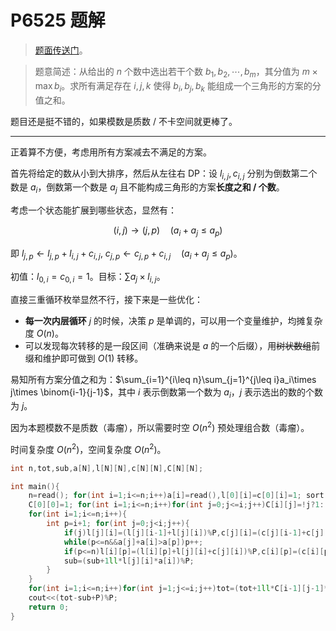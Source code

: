 # P6525 题解

> [题面传送门](https://www.luogu.com.cn/problem/P6525)。

> 题意简述：从给出的 $n$ 个数中选出若干个数 $b_1,b_2,\cdots,b_m$，其分值为 $m\times \max b_i$。求所有满足存在 $i,j,k$ 使得 $b_i,b_j,b_k$ 能组成一个三角形的方案的分值之和。

题目还是挺不错的，如果模数是质数 / 不卡空间就更棒了。

---

正着算不方便，考虑用所有方案减去不满足的方案。

首先将给定的数从小到大排序，然后从左往右 DP：设 $l_{i,j},c_{i,j}$ 分别为倒数第二个数是 $a_i$，倒数第一个数是 $a_j$ 且不能构成三角形的方案**长度之和 / 个数**。

考虑一个状态能扩展到哪些状态，显然有：

$$(i,j)\to (j,p)\quad(a_i+a_j\leq a_p)$$

即 $l_{j,p}\gets l_{j,p}+l_{i,j}+c_{i,j},\ c_{j,p}\gets c_{j,p}+c_{i,j}\quad(a_i+a_j\leq a_p)$。

初值：$l_{0,i}=c_{0,i}=1$。目标：$\sum a_j\times l_{i,j}$。

直接三重循环枚举显然不行，接下来是一些优化：

- **每一次内层循环** $j$ 的时候，决策 $p$ 是单调的，可以用一个变量维护，均摊复杂度 $O(n)$。
- 可以发现每次转移的是一段区间（准确来说是 $a$ 的一个后缀），用~~树状数组~~前缀和维护即可做到 $O(1)$ 转移。

易知所有方案分值之和为：$\sum_{i=1}^{i\leq n}\sum_{j=1}^{j\leq i}a_i\times j\times \binom{i-1}{j-1}$，其中 $i$ 表示倒数第一个数为 $a_i$，$j$ 表示选出的数的个数为 $j$。

因为本题模数不是质数（毒瘤），所以需要时空 $O(n^2)$ 预处理组合数（毒瘤）。

时间复杂度 $O(n^2)$，空间复杂度 $O(n^2)$。

```cpp
int n,tot,sub,a[N],l[N][N],c[N][N],C[N][N];

int main(){
	n=read(); for(int i=1;i<=n;i++)a[i]=read(),l[0][i]=c[0][i]=1; sort(a+1,a+n+1);
	C[0][0]=1; for(int i=1;i<=n;i++)for(int j=0;j<=i;j++)C[i][j]=!j?1:(C[i-1][j-1]+C[i-1][j])%P;
	for(int i=1;i<=n;i++){
		int p=i+1; for(int j=0;j<i;j++){
			if(j)l[j][i]=(l[j][i-1]+l[j][i])%P,c[j][i]=(c[j][i-1]+c[j][i])%P;
			while(p<=n&&a[j]+a[i]>a[p])p++;
			if(p<=n)l[i][p]=(l[i][p]+l[j][i]+c[j][i])%P,c[i][p]=(c[i][p]+c[j][i])%P;
			sub=(sub+1ll*l[j][i]*a[i])%P;
		}
	}
	for(int i=1;i<=n;i++)for(int j=1;j<=i;j++)tot=(tot+1ll*C[i-1][j-1]*j%P*a[i])%P;
	cout<<(tot-sub+P)%P;
	return 0;
}
```
